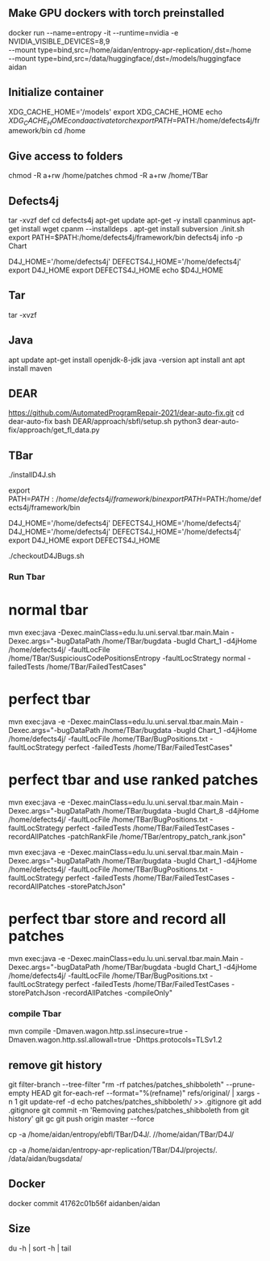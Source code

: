 ## Make GPU dockers with torch preinstalled
docker run --name=entropy -it --runtime=nvidia -e NVIDIA_VISIBLE_DEVICES=8,9 \
--mount type=bind,src=/home/aidan/entropy-apr-replication/,dst=/home \
--mount type=bind,src=/data/huggingface/,dst=/models/huggingface \
aidan

## Initialize container
XDG_CACHE_HOME='/models'
export XDG_CACHE_HOME
echo $XDG_CACHE_HOME
conda activate torch
export PATH=$PATH:/home/defects4j/framework/bin
cd /home

## Give access to folders
chmod -R a+rw /home/patches
chmod -R a+rw /home/TBar

## Defects4j
tar -xvzf def
cd defects4j
apt-get update
apt-get -y install cpanminus
apt-get install wget
cpanm --installdeps .
apt-get install subversion
./init.sh
export PATH=$PATH:/home/defects4j/framework/bin
defects4j info -p Chart

D4J_HOME='/home/defects4j'
DEFECTS4J_HOME='/home/defects4j'
export D4J_HOME
export DEFECTS4J_HOME
echo $D4J_HOME

## Tar
tar -xvzf

## Java
apt update
apt-get install openjdk-8-jdk
java -version
apt install ant
apt install maven

## DEAR
https://github.com/AutomatedProgramRepair-2021/dear-auto-fix.git
cd dear-auto-fix
bash DEAR/approach/sbfl/setup.sh
python3 dear-auto-fix/approach/get_fl_data.py

## TBar
./installD4J.sh

export PATH=$PATH:/home/defects4j/framework/bin
export PATH=$PATH:/home/defects4j/framework/bin

D4J_HOME='/home/defects4j'
DEFECTS4J_HOME='/home/defects4j'
D4J_HOME='/home/defects4j'
DEFECTS4J_HOME='/home/defects4j'
export D4J_HOME
export DEFECTS4J_HOME

./checkoutD4JBugs.sh

### Run Tbar

# normal tbar
mvn exec:java -Dexec.mainClass=edu.lu.uni.serval.tbar.main.Main -Dexec.args="-bugDataPath /home/TBar/bugdata -bugId Chart_1 -d4jHome /home/defects4j/ -faultLocFile /home/TBar/SuspiciousCodePositionsEntropy -faultLocStrategy normal -failedTests /home/TBar/FailedTestCases"

# perfect tbar
mvn exec:java -e -Dexec.mainClass=edu.lu.uni.serval.tbar.main.Main -Dexec.args="-bugDataPath /home/TBar/bugdata -bugId Chart_1 -d4jHome /home/defects4j/ -faultLocFile /home/TBar/BugPositions.txt -faultLocStrategy perfect -failedTests /home/TBar/FailedTestCases" 

# perfect tbar and use ranked patches
mvn exec:java -e -Dexec.mainClass=edu.lu.uni.serval.tbar.main.Main -Dexec.args="-bugDataPath /home/TBar/bugdata -bugId Chart_8 -d4jHome /home/defects4j/ -faultLocFile /home/TBar/BugPositions.txt -faultLocStrategy perfect -failedTests /home/TBar/FailedTestCases -recordAllPatches -patchRankFile /home/TBar/entropy_patch_rank.json" 

mvn exec:java -e -Dexec.mainClass=edu.lu.uni.serval.tbar.main.Main -Dexec.args="-bugDataPath /home/TBar/bugdata -bugId Chart_1 -d4jHome /home/defects4j/ -faultLocFile /home/TBar/BugPositions.txt -faultLocStrategy perfect -failedTests /home/TBar/FailedTestCases -recordAllPatches -storePatchJson" 

# perfect tbar store and record all patches
mvn exec:java -e -Dexec.mainClass=edu.lu.uni.serval.tbar.main.Main -Dexec.args="-bugDataPath /home/TBar/bugdata -bugId Chart_1 -d4jHome /home/defects4j/ -faultLocFile /home/TBar/BugPositions.txt -faultLocStrategy perfect -failedTests /home/TBar/FailedTestCases -storePatchJson -recordAllPatches -compileOnly" 

### compile Tbar
mvn compile -Dmaven.wagon.http.ssl.insecure=true -Dmaven.wagon.http.ssl.allowall=true -Dhttps.protocols=TLSv1.2


## remove git history
git filter-branch --tree-filter "rm -rf patches/patches_shibboleth" --prune-empty HEAD
git for-each-ref --format="%(refname)" refs/original/ | xargs -n 1 git update-ref -d
echo patches/patches_shibboleth/ >> .gitignore
git add .gitignore
git commit -m 'Removing patches/patches_shibboleth from git history'
git gc
git push origin master --force

cp -a /home/aidan/entropy/ebfl/TBar/D4J/. //home/aidan/TBar/D4J/


cp -a /home/aidan/entropy-apr-replication/TBar/D4J/projects/. /data/aidan/bugsdata/

## Docker
docker commit 41762c01b56f aidanben/aidan

## Size
du -h | sort -h | tail